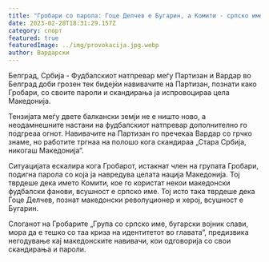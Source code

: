 ```yaml
---
title: "Гробари со парола: Гоце Делчев е Бугарин, а Комити - српско име!"
date: 2023-02-28T18:31:29.157Z
category: спорт
featured: true
featuredImage: ../img/provokacija.jpg.webp
author: Вардарски
---
```


Белград, Србија - Фудбалскиот натпревар меѓу Партизан и Вардар во Белград доби грозен тек бидејќи навивачите на Партизан, познати како Гробари, со своите пароли и скандирања ја испровоцираа цела Македонија.

Тензијата меѓу двете балкански земји не е ништо ново, а неодамнешните настани на фудбалскиот натпревар дополнително го подгреаа огнот. Навивачите на Партизан го пречекаа Вардар со грчко знаме, но работите тргнаа на полошо кога скандираа „Стара Србија, никогаш Македонија“.

Ситуацијата ескалира кога Гробарот, истакнат член на групата Гробари, подигна парола со која ја навредува целата нација Македонија. Тој тврдеше дека името Комити, кое го користат некои македонски фудбалски фанови, всушност е српско име. Тој исто така тврдеше дека Гоце Делчев, познат македонски револуционер и херој, всушност е Бугарин.

Слоганот на Гробарите „Група со српско име, бугарски војник слави, мора да е тешко со таа криза на идентитетот во главата“, предизвика негодување кај македонските навивачи, кои одговорија со свои скандирања и пароли.
